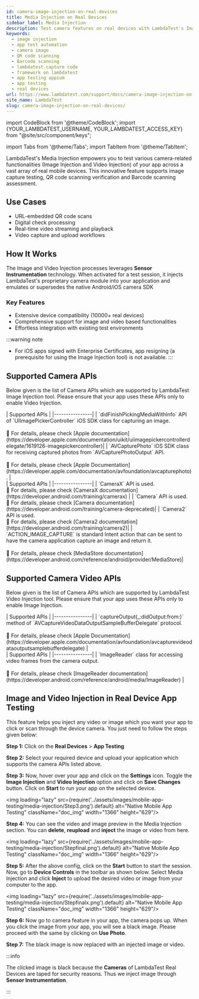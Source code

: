 ```yaml
---
id: camera-image-injection-on-real-devices
title: Media Injection on Real Devices
sidebar_label: Media Injection
description: Test camera features on real devices with LambdaTest's Image Injection. Easily inject custom images for QR codes, photos, and more.
keywords:
  - image injection
  - app test automation
  - camera image
  - QR code scanning
  - Barcode scanning
  - lambdatest capture code
  - framework on lambdatest
  - app testing appium
  - app testing
  - real devices
url: https://www.lambdatest.com/support/docs/camera-image-injection-on-real-devices/
site_name: LambdaTest
slug: camera-image-injection-on-real-devices/
---
```


import CodeBlock from '@theme/CodeBlock';
import {YOUR_LAMBDATEST_USERNAME, YOUR_LAMBDATEST_ACCESS_KEY} from "@site/src/component/keys";

import Tabs from '@theme/Tabs';
import TabItem from '@theme/TabItem';

<script type="application/ld+json"
      dangerouslySetInnerHTML={{ __html: JSON.stringify({
       "@context": "https://schema.org",
        "@type": "BreadcrumbList",
        "itemListElement": [{
          "@type": "ListItem",
          "position": 1,
          "name": "Home",
          "item": "https://www.lambdatest.com"
        },{
          "@type": "ListItem",
          "position": 2,
          "name": "Support",
          "item": "https://www.lambdatest.com/support/docs/"
        },{
          "@type": "ListItem",
          "position": 3,
          "name": "Camera Image Injection on Real Devices",
          "item": "https://www.lambdatest.com/support/docs/camera-image-injection-on-real-devices/"
        }]
      })
    }}
></script>
LambdaTest's Media Injection empowers you to test various camera-related functionalities (Image Injection and Video Injection) of your app across a vast array of real mobile devices. This innovative feature supports image capture testing, QR code scanning verification and Barcode scanning assessment.

## Use Cases

- URL-embedded QR code scans
- Digital check processing
- Real-time video streaming and playback
- Video capture and upload workflows

## How It Works

The Image and Video Injection processes leverages **Sensor Instrumentation** technology. When activated for a test session, it injects LambdaTest's proprietary camera module into your application and emulates or supersedes the native Android/iOS camera SDK

### Key Features

- Extensive device compatibility (10000+ real devices)
- Comprehensive support for image and video based functionalities
- Effortless integration with existing test environments

:::warning note
- For iOS apps signed with Enterprise Certificates, app resigning (a prerequisite for using the Image Injection tool) is not available.
:::

## Supported Camera APIs

Below given is the list of Camera APIs which are supported by LambdaTest Image Injection tool. Please ensure that your app uses these APIs only to enable Video Injection.

<Tabs className="docs__val">

<TabItem value="bash" label="iOS >= version 13" default>

  <div className="lambdatest__codeblock">
    | Supported APIs |
    |----------------|
    | `didFinishPickingMediaWithInfo` API of `UIImagePickerController` iOS SDK class for capturing an image. <br /><br /> 📕 For details, please check [Apple documentation](https://developer.apple.com/documentation/uikit/uiimagepickercontrollerdelegate/1619126-imagepickercontroller)|
    | `AVCapturePhoto` iOS SDK class for receiving captured photos from `AVCapturePhotoOutput` API. <br /><br />📕 For details, please check [Apple Documentation](https://developer.apple.com/documentation/avfoundation/avcapturephoto).  |
  </div>

</TabItem>

<TabItem value="powershell" label="Android >= version 9" default>

  <div className="lambdatest__codeblock">
    | Supported APIs |
    |----------------|
    | `CameraX` API is used. <br />📕 For details, please check [CameraX documentation](https://developer.android.com/training/camerax) |
    | `Camera` API is used. <br />📕 For details, please check [Camera documentation] (https://developer.android.com/training/camera-deprecated)|
    | `Camera2` API is used. <br />📕 For details, please check [Camera2 documentation](https://developer.android.com/training/camera2)|
    | `ACTION_IMAGE_CAPTURE` is standard Intent action that can be sent to have the camera application capture an image and return it. <br /><br />📕 For details, please check [MediaStore documentation](https://developer.android.com/reference/android/provider/MediaStore)|
  </div>

</TabItem>
</Tabs>

## Supported Camera Video APIs

Below given is the list of Camera APIs which are supported by LambdaTest Video Injection tool. Please ensure that your app uses these APIs only to enable Image Injection.

<Tabs className="docs__val">

<TabItem value="bash" label="iOS >= version 13" default>

  <div className="lambdatest__codeblock">
    | Supported APIs |
    |----------------|
    | `captureOutput(_:didOutput:from:)` method of `AVCaptureVideoDataOutputSampleBufferDelegate` protocol. <br /><br />📕 For details, please check [Apple Documentation](https://developer.apple.com/documentation/avfoundation/avcapturevideodataoutputsamplebufferdelegate) |

  </div>

</TabItem>

<TabItem value="powershell" label="Android >= version 13" default>

  <div className="lambdatest__codeblock">
    | Supported APIs |
    |----------------|
    | `ImageReader` class for accessing video frames from the camera output. <br /><br />📕 For details, please check [ImageReader documentation](https://developer.android.com/reference/android/media/ImageReader) |
  </div>

</TabItem>
</Tabs>

## Image and Video Injection in Real Device App Testing

This feature helps you inject any video or image which you want your app to click or scan through the device camera. You just need to follow the steps given below:

**Step 1:** Click on the **Real Devices** > **App Testing**

**Step 2:** Select your required device and upload your application which supports the camera APIs listed above.

**Step 3:** Now, hover over your app and click on the **Settings** icon. Toggle the **Image Injection** and **Video Injection** option and click on **Save Changes** button. Click on **Start** to run your app on the selected device.

<img loading="lazy" src={require('../assets/images/mobile-app-testing/media-injection/Step3.png').default} alt="Native Mobile App Testing"  className="doc_img" width="1366" height="629"/>

**Step 4:** You can see the video and image preview in the Media Injection section. You can
**delete**, **reupload** and **inject** the image or video from here.

<img loading="lazy" src={require('../assets/images/mobile-app-testing/media-injection/Stepfinal.png').default} alt="Native Mobile App Testing"  className="doc_img" width="1366" height="629"/>

**Step 5:** After the above config, click on the **Start** button to start the session. Now, go to **Device Controls** in the toolbar as shown below. Select Media Injection and click **Inject** to upload the desired video or image from your computer to the app.

<img loading="lazy" src={require('../assets/images/mobile-app-testing/media-injection/Stepfinalx.png').default} alt="Native Mobile App Testing"  className="doc_img" width="1366" height="629"/>
 

**Step 6:** Now go to camera feature in your app, the camera pops up. When you click the image from your app, you will see a black image. Please proceed with the same by clicking on **Use Photo**. 

**Step 7:** The black image is now replaced with an injected image or video.

:::info

The clicked image is black because the **Cameras** of LambdaTest Real Devices are taped for security reasons. Thus we inject image through **Sensor Instrumentation**.

:::
